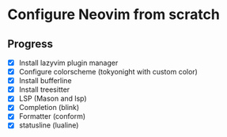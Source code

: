 # Configure Neovim from scratch

## Progress

- [x] Install lazyvim plugin manager
- [x] Configure colorscheme (tokyonight with custom color)
- [x] Install bufferline
- [x] Install treesitter
- [x] LSP (Mason and lsp)
- [x] Completion (blink)
- [x] Formatter (conform)
- [x] statusline (lualine)
